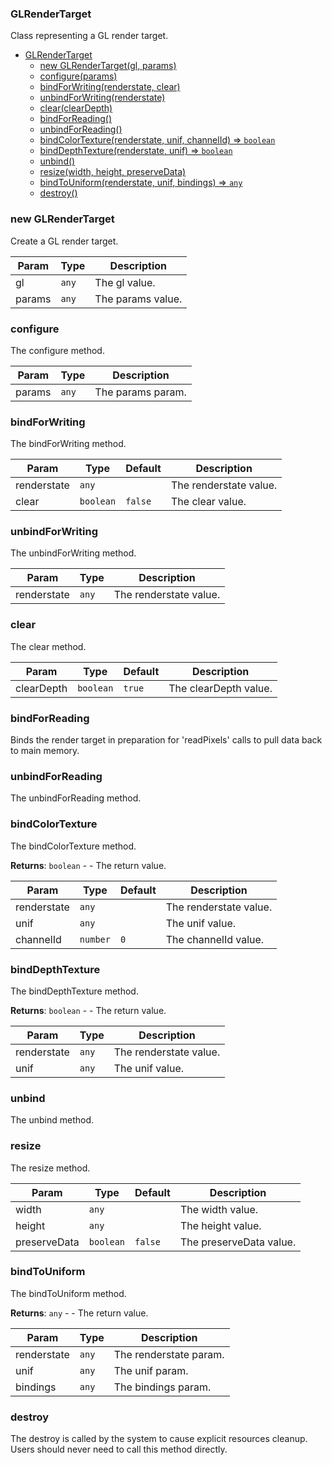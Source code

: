 <a name="GLRenderTarget"></a>

### GLRenderTarget
Class representing a GL render target.



* [GLRenderTarget](#GLRenderTarget)
    * [new GLRenderTarget(gl, params)](#new-GLRenderTarget)
    * [configure(params)](#configure)
    * [bindForWriting(renderstate, clear)](#bindForWriting)
    * [unbindForWriting(renderstate)](#unbindForWriting)
    * [clear(clearDepth)](#clear)
    * [bindForReading()](#bindForReading)
    * [unbindForReading()](#unbindForReading)
    * [bindColorTexture(renderstate, unif, channelId) ⇒ <code>boolean</code>](#bindColorTexture)
    * [bindDepthTexture(renderstate, unif) ⇒ <code>boolean</code>](#bindDepthTexture)
    * [unbind()](#unbind)
    * [resize(width, height, preserveData)](#resize)
    * [bindToUniform(renderstate, unif, bindings) ⇒ <code>any</code>](#bindToUniform)
    * [destroy()](#destroy)

<a name="new_GLRenderTarget_new"></a>

### new GLRenderTarget
Create a GL render target.


| Param | Type | Description |
| --- | --- | --- |
| gl | <code>any</code> | The gl value. |
| params | <code>any</code> | The params value. |

<a name="GLRenderTarget+configure"></a>

### configure
The configure method.



| Param | Type | Description |
| --- | --- | --- |
| params | <code>any</code> | The params param. |

<a name="GLRenderTarget+bindForWriting"></a>

### bindForWriting
The bindForWriting method.



| Param | Type | Default | Description |
| --- | --- | --- | --- |
| renderstate | <code>any</code> |  | The renderstate value. |
| clear | <code>boolean</code> | <code>false</code> | The clear value. |

<a name="GLRenderTarget+unbindForWriting"></a>

### unbindForWriting
The unbindForWriting method.



| Param | Type | Description |
| --- | --- | --- |
| renderstate | <code>any</code> | The renderstate value. |

<a name="GLRenderTarget+clear"></a>

### clear
The clear method.



| Param | Type | Default | Description |
| --- | --- | --- | --- |
| clearDepth | <code>boolean</code> | <code>true</code> | The clearDepth value. |

<a name="GLRenderTarget+bindForReading"></a>

### bindForReading
Binds the render target in preparation for 'readPixels' calls to pull data back to main memory.


<a name="GLRenderTarget+unbindForReading"></a>

### unbindForReading
The unbindForReading method.


<a name="GLRenderTarget+bindColorTexture"></a>

### bindColorTexture
The bindColorTexture method.


**Returns**: <code>boolean</code> - - The return value.  

| Param | Type | Default | Description |
| --- | --- | --- | --- |
| renderstate | <code>any</code> |  | The renderstate value. |
| unif | <code>any</code> |  | The unif value. |
| channelId | <code>number</code> | <code>0</code> | The channelId value. |

<a name="GLRenderTarget+bindDepthTexture"></a>

### bindDepthTexture
The bindDepthTexture method.


**Returns**: <code>boolean</code> - - The return value.  

| Param | Type | Description |
| --- | --- | --- |
| renderstate | <code>any</code> | The renderstate value. |
| unif | <code>any</code> | The unif value. |

<a name="GLRenderTarget+unbind"></a>

### unbind
The unbind method.


<a name="GLRenderTarget+resize"></a>

### resize
The resize method.



| Param | Type | Default | Description |
| --- | --- | --- | --- |
| width | <code>any</code> |  | The width value. |
| height | <code>any</code> |  | The height value. |
| preserveData | <code>boolean</code> | <code>false</code> | The preserveData value. |

<a name="GLRenderTarget+bindToUniform"></a>

### bindToUniform
The bindToUniform method.


**Returns**: <code>any</code> - - The return value.  

| Param | Type | Description |
| --- | --- | --- |
| renderstate | <code>any</code> | The renderstate param. |
| unif | <code>any</code> | The unif param. |
| bindings | <code>any</code> | The bindings param. |

<a name="GLRenderTarget+destroy"></a>

### destroy
The destroy is called by the system to cause explicit resources cleanup.
Users should never need to call this method directly.


